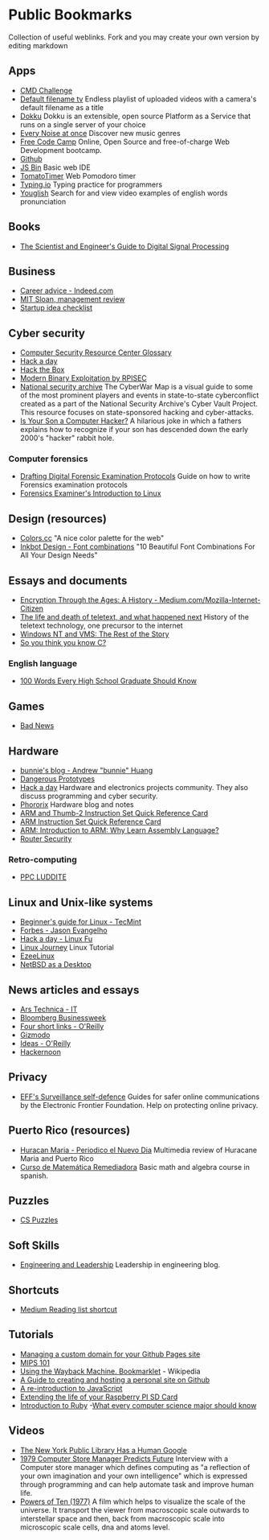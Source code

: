 # Public Bookmarks
Collection of useful weblinks. Fork and you may create your own version by editing markdown

## Apps
- [CMD Challenge](https://cmdchallenge.com/)
- [Default filename tv](http://defaultfile.name/) Endless playlist of uploaded videos with a camera's default filename as a title
- [Dokku](http://dokku.viewdocs.io/dokku/) Dokku is an extensible, open source Platform as a Service that runs on a single server of your choice
- [Every Noise at once](http://everynoise.com/engenremap.html) Discover new music genres
- [Free Code Camp](https://learn.freecodecamp.org) Online, Open Source and free-of-charge Web Development bootcamp.
- [Github](https://github.com)
- [JS Bin](https://jsbin.com) Basic web IDE
- [TomatoTimer](https://tomato-timer.com/) Web Pomodoro timer
- [Typing.io](https://typing.io/) Typing practice for programmers
- [Youglish](https://youglish.com/) Search for and view video examples of english words pronunciation

## Books
- [The Scientist and Engineer's Guide to Digital Signal Processing](http://www.dspguide.com/)

## Business
- [Career advice - Indeed.com](https://www.indeed.com/career-advice/)
- [MIT Sloan, management review](https://sloanreview.mit.edu/)
- [Startup idea checklist](https://www.defmacro.org/2019/03/26/startup-checklist.html)

## Cyber security
- [Computer Security Resource Center Glossary](https://csrc.nist.gov/Glossary/)
- [Hack a day](https://hackaday.com/category/security-hacks/)
- [Hack the Box](https://www.hackthebox.eu/)
- [Modern Binary Exploitation by RPISEC](https://github.com/RPISEC/MBE)
- [National security archive](https://embed.kumu.io/0b023bf1a971ba32510e86e8f1a38c38#apt-index) The CyberWar Map is a visual guide to some of the most prominent players and events in state-to-state cyberconflict created as a part of the National Security Archive's Cyber Vault Project. This resource focuses on state-sponsored hacking and cyber-attacks.
- [Is Your Son a Computer Hacker?](http://www.adequacy.org/stories/2001.12.2.42056.2147.html) A hilarious joke in which a fathers explains how to recognize if your son has descended down the early 2000's "hacker" rabbit hole.

### Computer forensics
- [Drafting Digital Forensic Examination Protocols](https://craigball.net/2018/08/28/drafting-digital-forensic-examination-protocols/) Guide on how to write Forensics examination protocols
- [Forensics Examiner's Introduction to Linux](https://www.linuxleo.com/Docs/linuxintro-LEFE-4.33.pdf)
<!-- - [Security Affairs](https://securityaffairs.co/wordpress/) -->

## Design (resources)
- [Colors.cc](http://clrs.cc/) "A nice color palette for the web"
- [Inkbot Design - Font combinations](https://inkbotdesign.com/font-combinations) "10 Beautiful Font Combinations For All Your Design Needs"

## Essays and documents
- [Encryption Through the Ages: A History - Medium.com/Mozilla-Internet-Citizen](https://medium.com/mozilla-internet-citizen/encryption-through-the-ages-a-history-c9bea239247a)
- [The life and death of teletext, and what happened next](http://www.denofgeek.com/uk/tv/teletext/58735/the-life-and-death-of-teletext-and-what-happened-next) History of the teletext technology, one precursor to the internet
- [Windows NT and VMS: The Rest of the Story](http://www.itprotoday.com/management-mobility/windows-nt-and-vms-rest-story)
- [So you think you know C?](https://hackernoon.com/so-you-think-you-know-c-8d4e2cd6f6a6)

### English language
- [100 Words Every High School Graduate Should Know](https://www.vocabulary.com/lists/137567)

## Games
- [Bad News](https://getbadnews.com/)

## Hardware
- [bunnie's blog - Andrew "bunnie" Huang](https://www.bunniestudios.com/blog/)
- [Dangerous Prototypes](http://dangerousprototypes.com/blog/)
- [Hack a day](https://hackaday.com) Hardware and electronics projects community. They also discuss programming and cyber security.
- [Phororix](https://www.phoronix.com) Hardware blog and notes
- [ARM and Thumb-2 Instruction Set Quick Reference Card](http://infocenter.arm.com/help/topic/com.arm.doc.qrc0001l/QRC0001_UAL.pdf)
- [ARM Instruction Set Quick Reference Card](https://www.simplemachines.it/doc/QRC0001H_rvct_v2.1_arm.pdf)
- [ARM: Introduction to ARM: Why Learn Assembly Language?](http://www.davespace.co.uk/arm/introduction-to-arm/why-learn.html)
- [Router Security](https://www.routersecurity.org/index.php)

### Retro-computing
- [PPC LUDDITE](https://ppcluddite.blogspot.com/)

## Linux and Unix-like systems
- [Beginner's guide for Linux - TecMint](https://www.tecmint.com/free-online-linux-learning-guide-for-beginners/)
- [Forbes - Jason Evangelho](https://www.forbes.com/sites/jasonevangelho)
- [Hack a day - Linux Fu](https://hackaday.com/tag/linux-fu/)
- [Linux Journey](https://linuxjourney.com/) Linux Tutorial
- [EzeeLinux](https://ezeeLinux.com)
- [NetBSD as a Desktop](https://timhawes.wordpress.com/2014/07/22/netbsd-as-a-desktop/)

## News articles and essays
- [Ars Technica - IT](https://arstechnica.com/information-technology/)
- [Bloomberg Businessweek](https://medium.com/bloomberg-businessweek)
- [Four short links - O'Reilly](https://www.oreilly.com/radar/topics/four-short-links/)
- [Gizmodo](https://gizmodo.com/)
- [Ideas - O'Reilly](https://www.oreilly.com/ideas)
- [Hackernoon](https://hackernoon.com/)

## Privacy
- [EFF's Surveillance self-defence](https://ssd.eff.org/) Guides for safer online communications by the Electronic Frontier Foundation. Help on protecting online privacy.

## Puerto Rico (resources)
- [Huracan Maria - Periodico el Nuevo Dia](https://huracanmaria.elnuevodia.com/) Multimedia review of Huracane Maria and Puerto Rico
- [Curso de Matemática Remediadora](http://quiz.uprm.edu/remediadora/) Basic math and algebra course in spanish.

## Puzzles
- [CS Puzzles](http://everythingcomputerscience.com/CSPuzzles.html)

## Soft Skills
- [Engineering and Leadership](https://www.engineeringandleadership.com/) Leadership in engineering blog.

## Shortcuts
- [Medium Reading list shortcut](https://medium.com/me/list/queue)

## Tutorials
- [Managing a custom domain for your Github Pages site](https://help.github.com/en/github/working-with-github-pages/managing-a-custom-domain-for-your-github-pages-site)
- [MIPS 101](https://www.ntu.edu.sg/home/smitha/FYP_Gerald/index.html)
- [Using the Wayback Machine. Bookmarklet](https://en.wikipedia.org/wiki/Help:Using_the_Wayback_Machine#JavaScript_bookmarklet) - Wikipedia
- [A Guide to creating and hosting a personal site on Github](http://jmcglone.com/guides/github-pages/)
- [A re-introduction to JavaScript](https://developer.mozilla.org/en-US/docs/Web/JavaScript/A_re-introduction_to_JavaScript)
- [Extending the life of your Raspberry PI SD Card](https://domoticproject.com/extending-life-raspberry-pi-sd-card/)
- [Introduction to Ruby](https://ruby-doc.org/docs/Tutorial/)
-[What every computer science major should know](http://matt.might.net/articles/what-cs-majors-should-know/)

## Videos
- [The New York Public Library Has a Human Google](https://www.youtube.com/watch?v=PfqgDG1qrKg)
- [1979 Computer Store Manager Predicts Future](https://www.youtube.com/watch?v=eNT1L3jGjbA) Interview with a Computer store manager which defines computing as "a reflection of your own imagination and your own intelligence" which is expressed through programming and can help automate task and improve human life.
- [Powers of Ten (1977)](https://www.youtube.com/watch?v=0fKBhvDjuy0) A film which helps to visualize the scale of the universe. It transport the viewer from macroscopic scale outwards to interstellar space and then, back from macroscopic scale into microscopic scale cells, dna and atoms level.
